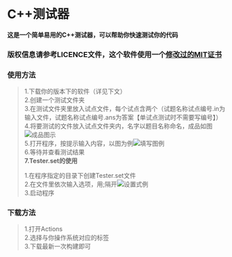# C++测试器
**这是一个简单易用的C++测试器，可以帮助你快速测试你的代码**
### 版权信息请参考LICENCE文件，这个软件使用一个[**修改过的**MIT证书](main/LICENSE)
### 使用方法
> 1.下载你的版本下的软件（详见下文）  
> 2.创建一个测试文件夹  
> 3.在测试文件夹里放入试点文件，每个试点含两个（试题名称试点编号.in为输入文件，试题名称试点编号.ans为答案【单试点测试时不需要写编号】）  
> 4.将要测试的文件放入试点文件夹内，名字以题目名称命名，成品如图![成品图示](https://github.com/user-attachments/assets/b62334fc-b061-41f4-8ec1-cd334868875f)  
> 5.打开程序，按提示输入内容，以图为例![填写图例](https://github.com/user-attachments/assets/02b23d46-4d13-4232-8d30-82d21d5d9f77)  
> 6.等待并查看测试结果  
> **7.Tester.set的使用**  
> 
> 1.在程序指定的目录下创建Tester.set文件  
> 2.在文件里依次输入选项，用;隔开![设置式例](https://github.com/user-attachments/assets/25efdd21-6850-4a28-b7e7-4ffdc60c9f5d)  
> 3.启动程序  
> 
### 下载方法  
> 1.打开Actions  
> 2.选择与你操作系统对应的标签  
> 3.下载最新一次构建即可
